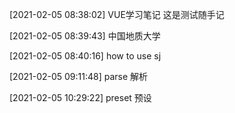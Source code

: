 ﻿[2021-02-05 08:38:02] VUE学习笔记 这是测试随手记

[2021-02-05 08:39:43] 中国地质大学

[2021-02-05 08:40:16] how to use sj

[2021-02-05 09:11:48] parse 解析

[2021-02-05 10:29:22] preset 预设

